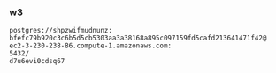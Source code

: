 ### w3



```Heroku postgres URL
postgres://shpzwifmudnunz:
bfefc79b920c3c6b5d5cb5303aa3a38168a895c097159fd5cafd213641471f42@
ec2-3-230-238-86.compute-1.amazonaws.com:
5432/
d7u6evi0cdsq67
```